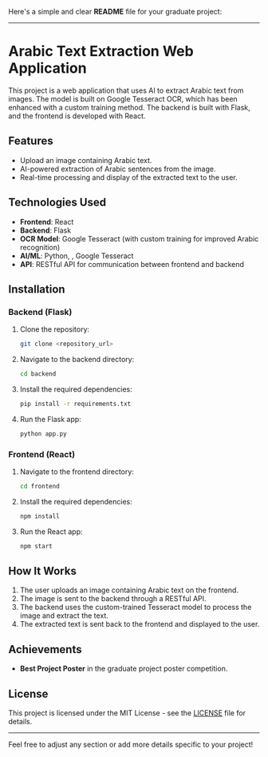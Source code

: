 Here's a simple and clear **README** file for your graduate project:

---

# Arabic Text Extraction Web Application

This project is a web application that uses AI to extract Arabic text from images. The model is built on Google Tesseract OCR, which has been enhanced with a custom training method. The backend is built with Flask, and the frontend is developed with React.

## Features
- Upload an image containing Arabic text.
- AI-powered extraction of Arabic sentences from the image.
- Real-time processing and display of the extracted text to the user.

## Technologies Used
- **Frontend**: React
- **Backend**: Flask
- **OCR Model**: Google Tesseract (with custom training for improved Arabic recognition)
- **AI/ML**: Python, , Google Tesseract
- **API**: RESTful API for communication between frontend and backend

## Installation

### Backend (Flask)
1. Clone the repository:
   ```bash
   git clone <repository_url>
   ```
2. Navigate to the backend directory:
   ```bash
   cd backend
   ```
3. Install the required dependencies:
   ```bash
   pip install -r requirements.txt
   ```
4. Run the Flask app:
   ```bash
   python app.py
   ```

### Frontend (React)
1. Navigate to the frontend directory:
   ```bash
   cd frontend
   ```
2. Install the required dependencies:
   ```bash
   npm install
   ```
3. Run the React app:
   ```bash
   npm start
   ```

## How It Works
1. The user uploads an image containing Arabic text on the frontend.
2. The image is sent to the backend through a RESTful API.
3. The backend uses the custom-trained Tesseract model to process the image and extract the text.
4. The extracted text is sent back to the frontend and displayed to the user.

## Achievements
- **Best Project Poster** in the graduate project poster competition.

## License
This project is licensed under the MIT License - see the [LICENSE](LICENSE) file for details.

---

Feel free to adjust any section or add more details specific to your project!
